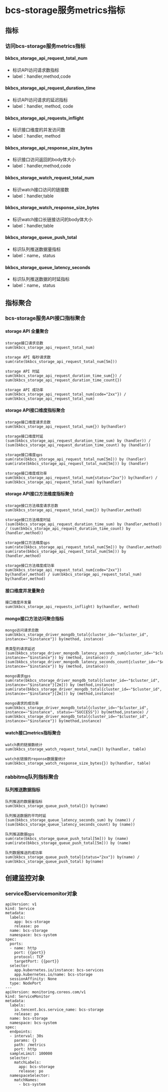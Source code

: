 # bcs-storage服务metrics指标

## 指标

### 访问bcs-storage服务metrics指标
####  bkbcs\_storage\_api\_request\_total\_num
* 标识API访问请求数指标
* label：handler,method,code

#### bkbcs\_storage\_api\_request\_duration\_time
* 标识API访问请求的延迟指标
* label：handler, method, code

#### bkbcs\_storage\_api\_requests\_inflight
* 标识接口维度的并发访问数
* label：handler, method

#### bkbcs\_storage\_api\_response\_size\_bytes 
* 标识接口访问返回的body体大小
* label：handler,method,code

#### bkbcs\_storage\_watch\_request\_total\_num 
* 标识watch接口访问的链接数
* label：handler,table

#### bkbcs\_storage\_watch\_response\_size\_bytes 
* 标识watch接口长链接访问的body体大小
* label：handler,table

#### bkbcs\_storage\_queue\_push\_total 
* 标识队列推送数据量指标
* label：name，status

#### bkbcs\_storage\_queue\_latency\_seconds
* 标识队列推送数据的时延指标
* label：name，status


## 指标聚合
### bcs-storage服务API接口指标聚合
#### storage API 全量聚合
```
storage接口请求总数
sum(bkbcs_storage_api_request_total_num)
 
storage API 每秒请求数
sum(rate(bkbcs_storage_api_request_total_num[5m]))
 
storage API 时延
sum(bkbcs_storage_api_request_duration_time_sum{}) / sum(bkbcs_storage_api_request_duration_time_count{})
 
storage API 成功率
sum(bkbcs_storage_api_request_total_num{code="2xx"}) / sum(bkbcs_storage_api_request_total_num)
```

#### storage API接口维度指标聚合
```
storage接口维度请求总数
sum(bkbcs_storage_api_request_total_num{}) by(handler)
 
storage接口维度时延
(sum(bkbcs_storage_api_request_duration_time_sum) by (handler)) / (sum(bkbcs_storage_api_request_duration_time_count) by (handler))
 
storage接口维度qps
sum(rate(bkbcs_storage_api_request_total_num[5m])) by (handler)
sum(irate(bkbcs_storage_api_request_total_num[5m])) by (handler)
 
storage接口维度成功率
sum(bkbcs_storage_api_request_total_num{status="2xx"}) by(handler) / sum(bkbcs_storage_api_request_total_num) by(handler)
``` 

#### storage API接口方法维度指标聚合
```
storage接口方法维度请求总数
sum(bkbcs_storage_api_request_total_num{}) by(handler,method)

storage接口方法维度时延
(sum(bkbcs_storage_api_request_duration_time_sum) by (handler,method)) / (sum(bkbcs_storage_api_request_duration_time_count) by (handler,method))

storage接口方法维度qps
sum(rate(bkbcs_storage_api_request_total_num[5m])) by (handler,method)
sum(irate(bkbcs_storage_api_request_total_num[5m])) by (handler,method)

storage接口方法维度成功率
sum(bkbcs_storage_api_request_total_num{code="2xx"}) by(handler,method) / sum(bkbcs_storage_api_request_total_num) by(handler,method)

```

#### 接口维度并发量聚合
```
接口维度并发量
sum(bkbcs_storage_api_requests_inflight) by(handler, method)
```

#### mongo接口方法访问聚合指标

```
mongo访问请求总数
sum(bkbcs_storage_driver_mongdb_total{cluster_id=~"$cluster_id", instance=~"$instance"}) by(method, instance)

表类型的请求延迟
(sum(bkbcs_storage_driver_mongodb_latency_seconds_sum{cluster_id=~"$cluster_id", instance=~"$instance"}) by (method, instance)) / (sum(bkbcs_storage_driver_mongodb_latency_seconds_count{cluster_id=~"$cluster_id", instance=~"$instance"}) by (method, instance))

mongo请求qps
sum(rate(bkbcs_storage_driver_mongdb_total{cluster_id=~"$cluster_id", instance=~"$instance"}[2m])) by (method,instance)
sum(irate(bkbcs_storage_driver_mongdb_total{cluster_id=~"$cluster_id", instance=~"$instance"}[2m])) by (method,instance)

mongo请求的成功率
sum(bkbcs_storage_driver_mongdb_total{cluster_id=~"$cluster_id", instance=~"$instance", status=~"SUCCESS"}) by(method,instance) / sum(bkbcs_storage_driver_mongdb_total{cluster_id=~"$cluster_id", instance=~"$instance"}) by(method,instance)

```
#### watch接口metrics指标聚合
```
watch表的链接数统计
sum(bkbcs_storage_watch_request_total_num{}) by(handler, table)

watch长链接的reponse数据量统计
sum(bkbcs_storage_watch_response_size_bytes{}) by(handler, table)
```
### rabbitmq队列指标聚合
#### 队列推送数据指标
```
队列推送的数据量指标
sum(bkbcs_storage_queue_push_total{}) by(name)
 
队列推送数据的平均时延
(sum(bkbcs_storage_queue_latency_seconds_sum) by (name)) / (sum(bkbcs_storage_queue_latency_seconds_count) by (name))
 
队列推送数据qps
sum(rate(bkbcs_storage_queue_push_total[5m])) by (name)
sum(irate(bkbcs_storage_queue_push_total[5m])) by (name)
 
队列数据推送的成功率
sum(bkbcs_storage_queue_push_total{status="2xx"}) by(name) / sum(bkbcs_storage_queue_push_total) by(name)

```
## 创建监控对象
### service和servicemonitor对象
```
apiVersion: v1
kind: Service
metadata:
  labels:
    app: bcs-storage
    release: po
  name: bcs-storage
  namespace: bcs-system
spec:
  ports:
  - name: http
    port: {{port}}
    protocol: TCP
    targetPort: {{port}}
  selector:
    app.kubernetes.io/instance: bcs-services
    app.kubernetes.io/name: bcs-storage
  sessionAffinity: None
  type: NodePort
---
apiVersion: monitoring.coreos.com/v1
kind: ServiceMonitor
metadata:
  labels:
    io.tencent.bcs.service_name: bcs-storage
    release: po
  name: bcs-storage
  namespace: bcs-system
spec:
  endpoints:
  - interval: 30s
    params: {}
    path: /metrics
    port: http
  sampleLimit: 100000
  selector:
    matchLabels:
      app: bcs-storage
      release: po
  namespaceSelector:
    matchNames:
      - bcs-system
```
